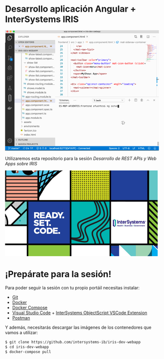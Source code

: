 # Desarrollo aplicación Angular + InterSystems IRIS

<img src="./img/iris-webapp.gif" width=700>

Utilizaremos esta repositorio para la sesión *Desarrollo de REST APIs y Web Apps sobre IRIS*

<a href="https://www.intersystems.com/es/noticias-eventos/eventos/iberia-summit-barcelona-2020-18-y-19-de-febrero/"><img src="./img/summit2020.jpg" width=500></a>

# ¡Prepárate para la sesión!
Para poder seguir la sesión con tu propio portáil necesitas instalar: 
* [Git](https://git-scm.com/downloads) 
* [Docker](https://www.docker.com/products/docker-desktop)
* [Docker Compose](https://docs.docker.com/compose/install/)
* [Visual Studio Code](https://code.visualstudio.com/download) + [InterSystems ObjectScript VSCode Extension](https://marketplace.visualstudio.com/items?itemName=daimor.vscode-objectscript)
* [Postman](https://www.getpostman.com/downloads/)

Y además, necesitarás descargar las imágenes de los contenedores que vamos a utilizar:
```console
$ git clone https://github.com/intersystems-ib/iris-dev-webapp
$ cd iris-dev-webapp
$ docker-compose pull
```
